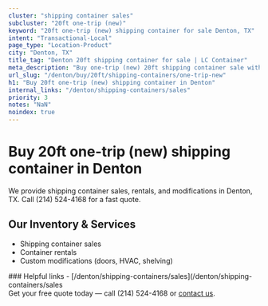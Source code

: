 ```yaml
---
cluster: "shipping container sales"
subcluster: "20ft one-trip (new)"
keyword: "20ft one-trip (new) shipping container for sale Denton, TX"
intent: "Transactional-Local"
page_type: "Location-Product"
city: "Denton, TX"
title_tag: "Denton 20ft shipping container for sale | LC Container"
meta_description: "Buy one-trip (new) 20ft shipping container sale with local delivery in Denton, TX. LC Container — local Since 2003. Request a fast quote today."
url_slug: "/denton/buy/20ft/shipping-containers/one-trip-new"
h1: "Buy 20ft one-trip (new) shipping container in Denton"
internal_links: "/denton/shipping-containers/sales"
priority: 3
notes: "NaN"
noindex: true
---
```


# Buy 20ft one-trip (new) shipping container in Denton

We provide shipping container sales, rentals, and modifications in Denton, TX. Call (214) 524-4168 for a fast quote.

## Our Inventory & Services
- Shipping container sales
- Container rentals
- Custom modifications (doors, HVAC, shelving)

<div data-section="internal-links">
### Helpful links
- [/denton/shipping-containers/sales](/denton/shipping-containers/sales
</div>

<div data-section="cta">
Get your free quote today — call (214) 524-4168 or <a href="/contact">contact us</a>.
</div>

<script type="application/ld+json">{"@context":"https://schema.org","@type":"FAQPage","mainEntity":[{"@type":"Question","name":"How much does delivery cost in Denton, TX?","acceptedAnswer":{"@type":"Answer","text":"Delivery costs vary by distance and container size. Most deliveries in Denton, TX range from $150-$300. Call (214) 524-4168 for an exact quote based on your specific location."}},{"@type":"Question","name":"Do you offer financing or payment plans?","acceptedAnswer":{"@type":"Answer","text":"We accept major credit cards, checks, and can discuss commercial terms for bulk purchases. Call (214) 524-4168 to discuss options."}},{"@type":"Question","name":"Can you customize containers in Denton, TX?","acceptedAnswer":{"@type":"Answer","text":"Yes — we perform modifications like doors, HVAC, insulation, and shelving. Request a custom quote at (214) 524-4168 or via our contact form."}}]}</script>
